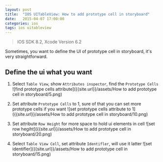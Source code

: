 ```yaml
---
layout: post
title:  "IOS UITableView: How to add prototype cell in storyboard"
date:   2015-04-07 17:00:00
categories: ios
tags: ios uitableview
---
```


>IOS SDK 8.2, Xcode Version 6.2

Sometimes, you want to define the UI of prototype cell in storyboard, it's very straightforward.

Define the ui what you want
-------

1. Select `Table View`, show `Attributes inspector`, find the `Prototype Cells`
![find prototype cells attribute]({{site.url}}/assets/How to add prototype cell in storyboard/5.png)

2. Set attribute `Prototype Cells` to 1, sure of that you can set more prototype cells if you want
![set prototype cells attribute to 1]({{site.url}}/assets/How to add prototype cell in storyboard/10.png)

3. Set attribute `Row Height` for more space to hold ui elements in cell
![set row hegiht]({{site.url}}/assets/How to add prototype cell in storyboard/20.png)

4. Select `Table View Cell`, set attribute `Identifler`, will use it latter
![set identifler]({{site.url}}/assets/How to add prototype cell in storyboard/15.png)

